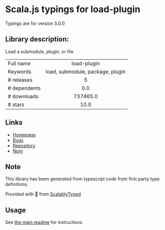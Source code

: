 
# Scala.js typings for load-plugin

Typings are for version 5.0.0

## Library description:
Load a submodule, plugin, or file

|                    |                 |
| ------------------ | :-------------: |
| Full name          | load-plugin |
| Keywords           | load, submodule, package, plugin |
| # releases         | 5 |
| # dependents       | 0.0 |
| # downloads        | 737465.0 |
| # stars            | 10.0 |

## Links
- [Homepage](https://github.com/wooorm/load-plugin#readme)
- [Bugs](https://github.com/wooorm/load-plugin/issues)
- [Repository](https://github.com/wooorm/load-plugin)
- [Npm](https://www.npmjs.com/package/load-plugin)
    


## Note
This library has been generated from typescript code from first party type definitions.

Provided with :purple_heart: from [ScalablyTyped](https://github.com/oyvindberg/ScalablyTyped)

## Usage
See [the main readme](../../readme.md) for instructions.


